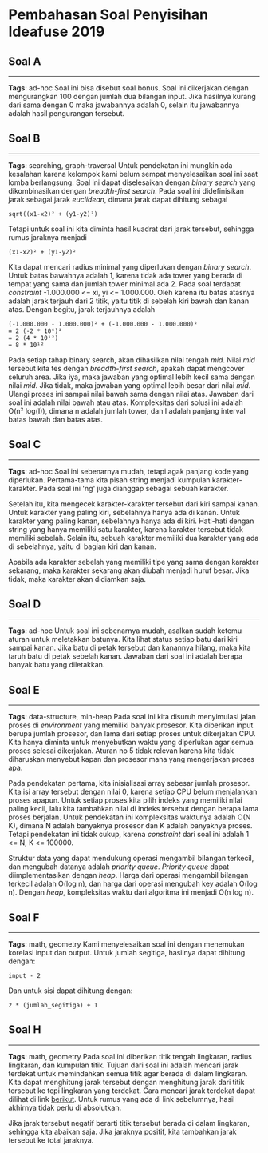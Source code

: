 # Pembahasan Soal Penyisihan Ideafuse 2019

## Soal A
---
**Tags**: ad-hoc
Soal ini bisa disebut soal bonus. Soal ini dikerjakan dengan mengurangkan 100 dengan jumlah dua bilangan input. Jika hasilnya kurang dari sama dengan 0 maka jawabannya adalah 0, selain itu jawabannya adalah hasil pengurangan tersebut.


## Soal B
---
**Tags**: searching, graph-traversal
Untuk pendekatan ini mungkin ada kesalahan karena kelompok kami belum sempat menyelesaikan soal ini saat lomba berlangsung. Soal ini dapat diselesaikan dengan *binary search* yang dikombinasikan dengan *breadth-first search*. Pada soal ini didefinisikan jarak sebagai jarak *euclidean*, dimana jarak dapat dihitung sebagai
    
    sqrt((x1-x2)² + (y1-y2)²)

Tetapi untuk soal ini kita diminta hasil kuadrat dari jarak tersebut, sehingga rumus jaraknya menjadi

    (x1-x2)² + (y1-y2)²

Kita dapat mencari radius minimal yang diperlukan dengan *binary search*. Untuk batas bawahnya adalah 1, karena tidak ada tower yang berada di tempat yang sama dan jumlah tower minimal ada 2. Pada soal terdapat *constraint* -1.000.000 <= xi, yi <= 1.000.000. Oleh karena itu batas atasnya adalah jarak terjauh dari 2 titik, yaitu titik di sebelah kiri bawah dan kanan atas. Dengan begitu, jarak terjauhnya adalah

    (-1.000.000 - 1.000.000)² + (-1.000.000 - 1.000.000)²
    = 2 (-2 * 10⁶)²
    = 2 (4 * 10¹²)
    = 8 * 10¹²

Pada setiap tahap binary search, akan dihasilkan nilai tengah *mid*. Nilai *mid* tersebut kita tes dengan *breadth-first search*, apakah dapat mengcover seluruh area. Jika iya, maka jawaban yang optimal lebih kecil sama dengan nilai *mid*. Jika tidak, maka jawaban yang optimal lebih besar dari nilai *mid*. Ulangi proses ini sampai nilai bawah sama dengan nilai atas. Jawaban dari soal ini adalah nilai bawah atau atas. Kompleksitas dari solusi ini adalah O(n² log(I)), dimana n adalah jumlah tower, dan I adalah panjang interval batas bawah dan batas atas.


## Soal C
---
**Tags**: ad-hoc
Soal ini sebenarnya mudah, tetapi agak panjang kode yang diperlukan. Pertama-tama kita pisah string menjadi kumpulan karakter-karakter. Pada soal ini 'ng' juga dianggap sebagai sebuah karakter. 

Setelah itu, kita mengecek karakter-karakter tersebut dari kiri sampai kanan. Untuk karakter yang paling kiri, sebelahnya hanya ada di kanan. Untuk karakter yang paling kanan, sebelahnya hanya ada di kiri. Hati-hati dengan string yang hanya memiliki satu karakter, karena karakter tersebut tidak memiliki sebelah. Selain itu, sebuah karakter memiliki dua karakter yang ada di sebelahnya, yaitu di bagian kiri dan kanan.

Apabila ada karakter sebelah yang memiliki tipe yang sama dengan karakter sekarang, maka karakter sekarang akan diubah menjadi huruf besar. Jika tidak, maka karakter akan didiamkan saja.


## Soal D
---
**Tags**: ad-hoc
Untuk soal ini sebenarnya mudah, asalkan sudah ketemu aturan untuk meletakkan batunya. Kita lihat status setiap batu dari kiri sampai kanan. Jika batu di petak tersebut dan kanannya hilang, maka kita taruh batu di petak sebelah kanan. Jawaban dari soal ini adalah berapa banyak batu yang diletakkan.


## Soal E
---
**Tags**: data-structure, min-heap
Pada soal ini kita disuruh menyimulasi jalan proses di *environment* yang memiliki banyak prosesor. Kita diberikan input berupa jumlah prosesor, dan lama dari setiap proses untuk dikerjakan CPU. Kita hanya diminta untuk menyebutkan waktu yang diperlukan agar semua proses selesai dikerjakan. Aturan no 5 tidak relevan karena kita tidak diharuskan menyebut kapan dan prosesor mana yang mengerjakan proses apa.

Pada pendekatan pertama, kita inisialisasi array sebesar jumlah prosesor. Kita isi array tersebut dengan nilai 0, karena setiap CPU belum menjalankan proses apapun. Untuk setiap proses kita pilih indeks yang memiliki nilai paling kecil, lalu kita tambahkan nilai di indeks tersebut dengan berapa lama proses berjalan. Untuk pendekatan ini kompleksitas waktunya adalah O(N K), dimana N adalah banyaknya prosesor dan K adalah banyaknya proses. Tetapi pendekatan ini tidak cukup, karena *constraint* dari soal ini adalah 1 <= N, K <= 100000.

Struktur data yang dapat mendukung operasi mengambil bilangan terkecil, dan mengubah datanya adalah *priority queue*. *Priority queue* dapat diimplementasikan dengan *heap*. Harga dari operasi mengambil bilangan terkecil adalah O(log n), dan harga dari operasi mengubah key adalah O(log n). Dengan *heap*, kompleksitas waktu dari algoritma ini menjadi O(n log n).

## Soal F
---
**Tags**: math, geometry
Kami menyelesaikan soal ini dengan menemukan korelasi input dan output. Untuk jumlah segitiga, hasilnya dapat dihitung dengan:

    input - 2

Dan untuk sisi dapat dihitung dengan:

    2 * (jumlah_segitiga) + 1


## Soal H
---
**Tags**: math, geometry
Pada soal ini diberikan titik tengah lingkaran, radius lingkaran, dan kumpulan titik. Tujuan dari soal ini adalah mencari jarak terdekat untuk memindahkan semua titik agar berada di dalam lingkaran. Kita dapat menghitung jarak tersebut dengan menghitung jarak dari titik tersebut ke tepi lingkaran yang terdekat. Cara mencari jarak terdekat dapat dilihat di link [berikut](https://www.varsitytutors.com/hotmath/hotmath_help/topics/shortest-distance-between-a-point-and-a-circle). Untuk rumus yang ada di link sebelumnya, hasil akhirnya tidak perlu di absolutkan.

Jika jarak tersebut negatif berarti titik tersebut berada di dalam lingkaran, sehingga kita abaikan saja. Jika jaraknya positif, kita tambahkan jarak tersebut ke total jaraknya.